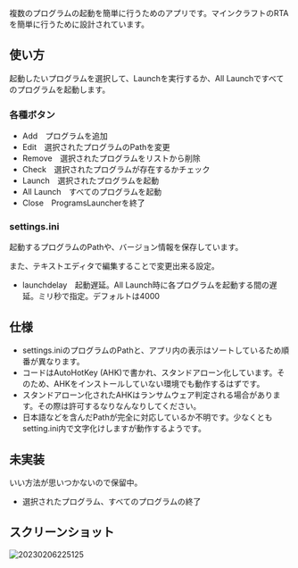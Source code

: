 複数のプログラムの起動を簡単に行うためのアプリです。マインクラフトのRTAを簡単に行うために設計されています。  

## 使い方
起動したいプログラムを選択して、Launchを実行するか、All Launchですべてのプログラムを起動します。  

### 各種ボタン
- Add　プログラムを追加
- Edit　選択されたプログラムのPathを変更
- Remove　選択されたプログラムをリストから削除
- Check　選択されたプログラムが存在するかチェック
- Launch　選択されたプログラムを起動
- All Launch　すべてのプログラムを起動
- Close　ProgramsLauncherを終了

### settings.ini
起動するプログラムのPathや、バージョン情報を保存しています。  

また、テキストエディタで編集することで変更出来る設定。
- launchdelay　起動遅延。All Launch時に各プログラムを起動する間の遅延。ミリ秒で指定。デフォルトは4000

## 仕様
- settings.iniのプログラムのPathと、アプリ内の表示はソートしているため順番が異なります。
- コードはAutoHotKey (AHK)で書かれ、スタンドアローン化しています。そのため、AHKをインストールしていない環境でも動作するはずです。  
- スタンドアローン化されたAHKはランサムウェア判定される場合があります。その際は許可するなりなんなりしてください。  
- 日本語などを含んだPathが完全に対応しているか不明です。少なくともsetting.ini内で文字化けしますが動作するようです。

## 未実装
いい方法が思いつかないので保留中。  
- 選択されたプログラム、すべてのプログラムの終了

## スクリーンショット
![20230206225125](https://user-images.githubusercontent.com/97399080/216988877-4810a147-427d-495c-a4a7-9c5c99a86f39.png)
